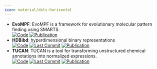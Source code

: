 ```yaml
---
icon: material/dots-horizontal
---
```


- **EvoMPF**: EvoMPF is a framework for evolutionary molecular pattern finding using SMARTS.  
	[![Code](https://img.shields.io/badge/Code-Repository-blue?style=for-the-badge)](https://zivgitlab.uni-muenster.de/ag-glorius/published-paper/evompf) [![Publication](https://img.shields.io/badge/Publication-Citations:2-blue?style=for-the-badge&logo=bookstack)](https://doi.org/10.1016/j.chempr.2024.02.004) 
- **HDBibd**: hyperdimensional binary representations  
		[![Code](https://img.shields.io/github/stars/LLNL/hdbind?style=for-the-badge&logo=github)](https://github.com/LLNL/hdbind) [![Last Commit](https://img.shields.io/github/last-commit/LLNL/hdbind?style=for-the-badge&logo=github)](https://github.com/LLNL/hdbind) [![Publication](https://img.shields.io/badge/Publication-Citations:0-blue?style=for-the-badge&logo=bookstack)](https://doi.org/10.1038/s41598-024-80009-w) 
- **TUCAN**: TUCAN is a tool for transforming unstructured chemical annotations into normalized expressions.  
		[![Code](https://img.shields.io/github/stars/TUCAN-nest/TUCAN?style=for-the-badge&logo=github)](https://github.com/TUCAN-nest/TUCAN) [![Last Commit](https://img.shields.io/github/last-commit/TUCAN-nest/TUCAN?style=for-the-badge&logo=github)](https://github.com/TUCAN-nest/TUCAN) [![Publication](https://img.shields.io/badge/Publication-Citations:11-blue?style=for-the-badge&logo=bookstack)](https://doi.org/10.1186/s13321-022-00640-5) 
